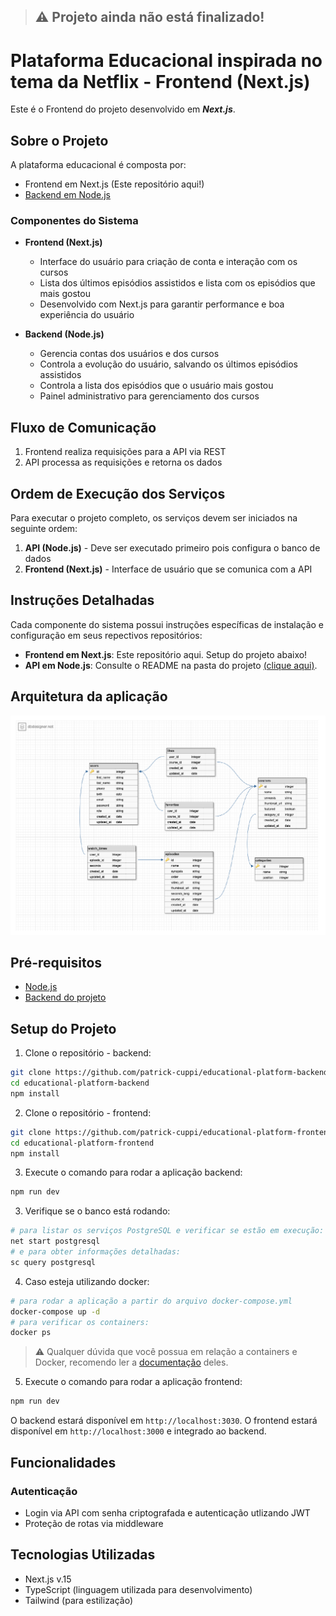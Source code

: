 > ## ⚠️ Projeto ainda não está finalizado!

# Plataforma Educacional inspirada no tema da Netflix - Frontend (Next.js)

Este é o Frontend do projeto desenvolvido em ***Next.js***.

## Sobre o Projeto

A plataforma educacional é composta por:
- Frontend em Next.js (Este repositório aqui!)
- [Backend em Node.js](https://github.com/patrick-cuppi/educational-platform-backend)

### Componentes do Sistema

- **Frontend (Next.js)**
  - Interface do usuário para criação de conta e interação com os cursos
  - Lista dos últimos episódios assistidos e lista com os episódios que mais gostou
  - Desenvolvido com Next.js para garantir performance e boa experiência do usuário

- **Backend (Node.js)**
  - Gerencia contas dos usuários e dos cursos
  - Controla a evolução do usuário, salvando os últimos episódios assistidos
  - Controla a lista dos episódios que o usuário mais gostou
  - Painel administrativo para gerenciamento dos cursos

## Fluxo de Comunicação

1. Frontend realiza requisições para a API via REST
2. API processa as requisições e retorna os dados

## Ordem de Execução dos Serviços

Para executar o projeto completo, os serviços devem ser iniciados na seguinte ordem:

1. **API (Node.js)** - Deve ser executado primeiro pois configura o banco de dados
2. **Frontend (Next.js)** - Interface de usuário que se comunica com a API

## Instruções Detalhadas

Cada componente do sistema possui instruções específicas de instalação e configuração em seus repectivos repositórios:

- **Frontend em Next.js**: Este repositório aqui. Setup do projeto abaixo!
- **API em Node.js**: Consulte o README na pasta do projeto [(clique aqui)](https://github.com/patrick-cuppi/educational-platform-backend).

## Arquitetura da aplicação
![Visualize a arquitetura completa aqui](/public/db_schema.png)

## Pré-requisitos

- [Node.js](https://nodejs.org/en)
- [Backend do projeto](https://github.com/patrick-cuppi/educational-platform-backend/)

## Setup do Projeto

1. Clone o repositório - backend:
```bash
git clone https://github.com/patrick-cuppi/educational-platform-backend
cd educational-platform-backend
npm install
```

2. Clone o repositório - frontend:
```bash
git clone https://github.com/patrick-cuppi/educational-platform-frontend
cd educational-platform-frontend
npm install
```

3. Execute o comando para rodar a aplicação backend:
```bash
npm run dev
```

3. Verifique se o banco está rodando:
```bash
# para listar os serviços PostgreSQL e verificar se estão em execução:
net start postgresql
# e para obter informações detalhadas:
sc query postgresql
```

4. Caso esteja utilizando docker:
```bash
# para rodar a aplicação a partir do arquivo docker-compose.yml
docker-compose up -d
# para verificar os containers:
docker ps
```
> ⚠️ Qualquer dúvida que você possua em relação a containers e Docker, recomendo ler a [documentação](https://docs.docker.com/) deles. 

5. Execute o comando para rodar a aplicação frontend:
```bash
npm run dev
```
O backend estará disponível em `http://localhost:3030`.
O frontend estará disponível em `http://localhost:3000` e integrado ao backend.

## Funcionalidades

### Autenticação
- Login via API com senha criptografada e autenticação utlizando JWT
- Proteção de rotas via middleware

## Tecnologias Utilizadas

- Next.js v.15
- TypeScript (linguagem utilizada para desenvolvimento)
- Tailwind (para estilização)